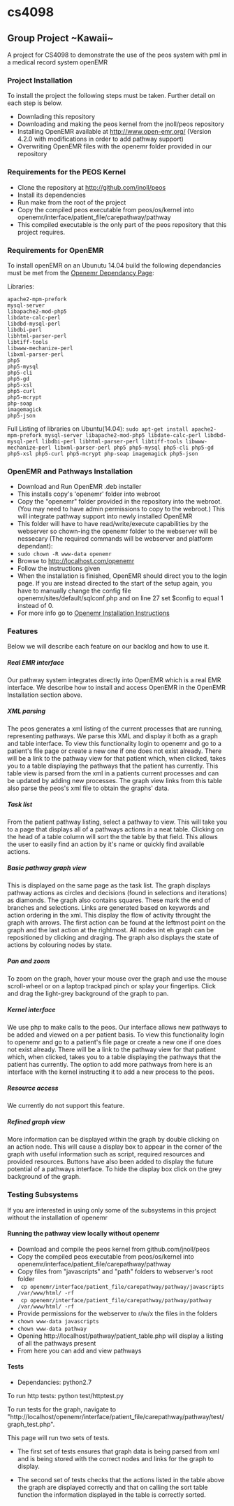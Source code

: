 # cs4098
## Group Project ~Kawaii~
A project for CS4098 to demonstrate the use of the peos system with pml in a medical record system openEMR

### Project Installation

To install the project the following steps must be taken. Further detail on each step is below.
* Downlading this repository 
* Downloading and making the peos kernel from the jnoll/peos repository
* Installing OpenEMR available at http://www.open-emr.org/ (Version 4.2.0 with modifications in order to add pathway support)
* Overwriting OpenEMR files with the openemr folder provided in our repository

### Requirements for the PEOS Kernel
* Clone the repository at http://github.com/jnoll/peos
* Install its dependencies
* Run make from the root of the project
* Copy the compiled peos executable from peos/os/kernel into openemr/interface/patient_file/carepathway/pathway
* This compiled executable is the only part of the peos repository that this project requires. 

### Requirements for OpenEMR
To install openEMR on an Ubunutu 14.04 build the following dependancies must be met from the  [Openemr Dependancy Page](http://www.open-emr.org/wiki/index.php/OpenEMR_System_Architecture#OpenEMR_Dependencies):

Libraries:

    apache2-mpm-prefork
    mysql-server
    libapache2-mod-php5
    libdate-calc-perl
    libdbd-mysql-perl
    libdbi-perl
    libhtml-parser-perl
    libtiff-tools
    libwww-mechanize-perl
    libxml-parser-perl
    php5
    php5-mysql
    php5-cli
    php5-gd
    php5-xsl
    php5-curl
    php5-mcrypt
    php-soap
    imagemagick 
    php5-json 

Full Listing of libraries on Ubuntu(14.04):  `sudo apt-get install apache2-mpm-prefork mysql-server libapache2-mod-php5 libdate-calc-perl libdbd-mysql-perl libdbi-perl libhtml-parser-perl libtiff-tools libwww-mechanize-perl libxml-parser-perl php5 php5-mysql php5-cli php5-gd php5-xsl php5-curl php5-mcrypt php-soap imagemagick php5-json `

### OpenEMR and Pathways Installation

* Download and Run OpenEMR .deb installer
* This installs copy's 'openemr' folder into webroot
* Copy the "openemr" folder provided in the repository into the webroot. (You may need to have admin permissions to copy to the webroot.) This will integrate pathway support into newly installed OpenEMR
* This folder will have to have read/write/execute capabilities by the webserver so chown-ing the openemr folder to the webserver will be nessecary (The required commands will be webserver and platform dependant):
* `sudo chown -R www-data openemr`
* Browse to http://localhost.com/openemr
* Follow the instructions given 
* When the installation is finished, OpenEMR should direct you to the login page. If you are instead directed to the start of the setup again, you have to manually change the config file openemr/sites/default/sqlconf.php and on line 27 set $config to equal 1 instead of 0.
* For more info go to [Openemr Installation Instructions](http://www.open-emr.org/wiki/index.php/OpenEMR_4.2.0_Linux_Installation)
 
### Features
Below we will describe each feature on our backlog and how to use it.
##### Real EMR interface
Our pathway system integrates directly into OpenEMR which is a real EMR interface. We describe how to install and access OpenEMR in the OpenEMR Installation section above.
##### XML parsing
The peos generates a xml listing of the current processes that are running, representing pathways. We parse this XML and display it both as a graph and table interface. To view this functionality login to openemr and go to a patient's file page or create a new one if one does not exist already. There will be a link to the pathway view for that patient which, when clicked, takes you to a table displaying the pathways that the patient has currently. This table view is parsed from the xml in a patients current processes and can be updated by adding new processes. The graph view links from this table also parse the peos's xml file to obtain the graphs' data.
##### Task list
From the patient pathway listing, select a pathway to view. This will take you to a page that displays all of a pathways actions in a neat table. Clicking on the head of a table column will sort the the table by that field. This allows the user to easily find an action by it's name or quickly find available actions.
##### Basic pathway graph view
This is displayed on the same page as the task list. The graph displays pathway actions as circles and decisions (found in selections and iterations) as diamonds. The graph also contains squares. These mark the end of branches and selections. Links are generated based on keywords and action ordering in the xml. This display the flow of activity throught the graph with arrows. The first action can be found at the leftmost point on the graph and the last action at the rightmost. All nodes int eh graph can be repositioned by clicking and draging. The graph also displays the state of actions by colouring nodes by state.
##### Pan and zoom
To zoom on the graph, hover your mouse over the graph and use the mouse scroll-wheel or on a laptop trackpad pinch or splay your fingertips. Click and drag the light-grey background of the graph to pan.
##### Kernel interface
We use php to make calls to the peos. Our interface allows new pathways to be added and viewed on a per patient basis. To view this functionality login to openemr and go to a patient's file page or create a new one if one does not exist already. There will be a link to the pathway view for that patient which, when clicked, takes you to a table displaying the pathways that the patient has currently. The option to add more pathways from here is an interface with the kernel instructing it to add a new process to the peos.
##### Resource access
We currently do not support this feature.
##### Refined graph view
More information can be displayed within the graph by double clicking on an action node. This will cause a display box to appear in the corner of the graph with useful information such as script, required resources and provided resources. Buttons have also been added to display the future potential of a pathways interface. To hide the display box click on the grey background of the graph.

### Testing Subsystems
If you are interested in using only some of the subsystems in this project without the installation of openemr

#### Running the pathway view locally without openemr
* Download and compile the peos kernel from github.com/jnoll/peos
* Copy the compiled peos executable from peos/os/kernel into openemr/interface/patient_file/carepathway/pathway
* Copy files from "javascripts" and "path" folders to webserver's root folder
* ` cp openemr/interface/patient_file/carepathway/pathway/javascripts /var/www/html/ -rf`
* ` cp openemr/interface/patient_file/carepathway/pathway/pathway /var/www/html/ -rf`
* Provide permissions for the webserver to r/w/x the files in the folders
* `chown www-data javascripts`
* `chown www-data pathway`
* Opening http://localhost/pathway/patient_table.php will display a listing of all the pathways present
* From here you can add and view pathways

#### Tests
* Dependancies: python2.7

To run http tests:
    python test/httptest.py


To run tests for the graph, navigate to "http://localhost/openemr/interface/patient_file/carepathway/pathway/test/graph_test.php". 

This page will run two sets of tests.

* The first set of tests ensures that graph data is being parsed from xml and is being stored with the correct nodes and links for the graph to display.

* The second set of tests checks that the actions listed in the table above the graph are displayed correctly and that on calling the sort table function the information displayed in the table is correctly sorted.
